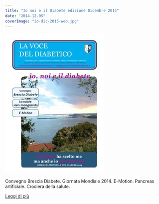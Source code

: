 ```yaml
---
title: "Io noi e il Diabete edizione Dicembre 2014"
date: "2014-12-05"
coverImage: "io-dic-2015-web.jpg"
---
```


![](images/io-dic-2015-web.jpg)

Convegno Brescia Diabete. Giornata Mondiale 2014. E-Motion. Pancreas artificiale. Crociera della salute.

<div class="link-box"><a href="/la-nostra-associazione/la-mission-dellassociazione" class="theme-btn btn-style-two"><span class="btn-title">Leggi di più</span></a></div>

<!-- \[vc\_row equal\_height="yes" content\_placement="middle" css=".vc\_custom\_1560783934700{margin-right: 0px !important;margin-left: 0px !important;background-color: #f4f4f4 !important;}"\]\[vc\_column width="1/2" css=".vc\_custom\_1560781514067{padding-top: 30px !important;padding-right: 30px !important;padding-bottom: 30px !important;padding-left: 30px !important;}" offset="vc\_col-lg-4 vc\_col-md-5 vc\_col-xs-12"\]\[ultimate\_heading main\_heading="Io noi e il Diabete edizione Dicembre 2014" heading\_tag="h3" alignment="left" sub\_heading\_font\_size="desktop:20px;" sub\_heading\_line\_height="desktop:30px;" el\_class="accent-subtitle-color" main\_heading\_font\_size="desktop:30px;" main\_heading\_line\_height="desktop:40px;" sub\_heading\_margin="margin-bottom:20px;" main\_heading\_style="font-weight:bold;" main\_heading\_margin="margin-bottom:5px;"\]La voce del dibetico\[/ultimate\_heading\]\[vc\_column\_text css=".vc\_custom\_1572945312012{padding-bottom: 20px !important;}"\]

CARI LETTORI, l'Associazione Diabetici della Provincia di Brescia è un'associazione sempre attiva: si evolve, coinvolge nuove realtà offrendo progetti significativi, pur restando fedele alla sua natura. L'immagine in copertina ritrae il nostro lago, un luogo bellissimo ma spesso sottovalutato a causa della sua familiarità. A volte non ci rendiamo conto della bellezza dei luoghi a noi più familiari, o dell'importanza degli affetti più cari per una vita salutare nel corpo e nella mente. Quest'inverno facciamo uno sforzo: scegliamo di prenderci cura, di noi stessi, della nostra salute e di coloro che ci sono cari. I benefici saranno immediati.

\[/vc\_column\_text\]\[vc\_row\_inner\]\[vc\_column\_inner\]\[vc\_column\_text\]

#### [View](http://198.211.122.197/diabetwp/wordpress/wp-content/uploads/2019/11/dic-2014-io-noi-e-il-diabete-1.pdf) | [Download](http://198.211.122.197/diabetwp/wordpress/wp-content/uploads/2019/11/dic-2014-io-noi-e-il-diabete-1.pdf)

\[/vc\_column\_text\]\[/vc\_column\_inner\]\[/vc\_row\_inner\]\[/vc\_column\]\[vc\_column width="1/2"\]\[dt\_fancy\_image image\_id="2198" width="300" height="500"\]\[/vc\_column\]\[/vc\_row\] -->
